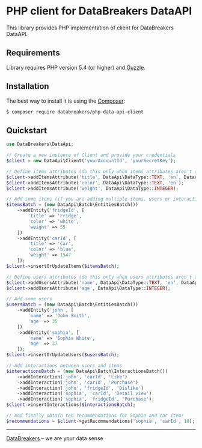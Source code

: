 # PHP client for DataBreakers DataAPI

This library provides PHP implementation of client for DataBreakers DataAPI.


## Requirements

Library requires PHP version 5.4 (or higher) and [Guzzle](http://guzzlephp.org).


## Installation

The best way to install it is using the [Composer](http://getcomposer.org/):

```sh
$ composer require databreakers/php-data-api-client
```


## Quickstart

```php
use DataBreakers\DataApi;

// Create a new instance of Client and provide your credentials
$client = new DataApi\Client('yourAccountId', 'yourSecretKey');

// Define items attributes (do this only when items attributes aren't defined in recommender yet)
$client->addItemsAttribute('title', DataApi\DataType::TEXT, 'en', DataApi\MetaType::TITLE);
$client->addItemsAttribute('color', DataApi\DataType::TEXT, 'en');
$client->addItemsAttribute('weight', DataApi\DataType::INTEGER);

// Add some items (if you are adding multiple items, users or interactions it's much faster to use batches)
$itemsBatch = (new DataApi\Batch\EntitiesBatch())
	->addEntity('fridgeId', [
		'title' => 'Fridge',
		'color' => 'white',
		'weight' => 55
	])
	->addEntity('carId', [
		'title' => 'Car',
		'color' => 'blue',
		'weight' => 1547
	]);
$client->insertOrUpdateItems($itemsBatch);

// Define users attributes (do this only when users attributes aren't defined in recommender yet)
$client->addUsersAttribute('name', DataApi\DataType::TEXT, 'en', DataApi\MetaType::TITLE);
$client->addUsersAttribute('age', DataApi\DataType::INTEGER);

// Add some users
$usersBatch = (new DataApi\Batch\EntitiesBatch())
	->addEntity('john', [
		'name' => 'John Smith',
		'age' => 35
	])
	->addEntity('sophia', [
		'name' => 'Sophia White',
		'age' => 27
	]);
$client->insertOrUpdateUsers($usersBatch);

// Add interactions between users and items
$interactionsBatch = (new DataApi\Batch\InteractionsBatch())
	->addInteraction('john', 'carId', 'Like')
	->addInteraction('john', 'carId', 'Purchase')
	->addInteraction('john', 'fridgeId', 'Dislike')
	->addInteraction('sophia', 'carId', 'Detail view')
	->addInteraction('sophia', 'fridgeId', 'Purchase');
$client->insertInteractions($interactionsBatch);

// And finally obtain ten recommendations for Sophia and car item!
$recommendations = $client->getRecommendations('sophia', 'carId', 10);
```


-----

[DataBreakers](https://databreakers.com) – we are your data sense
